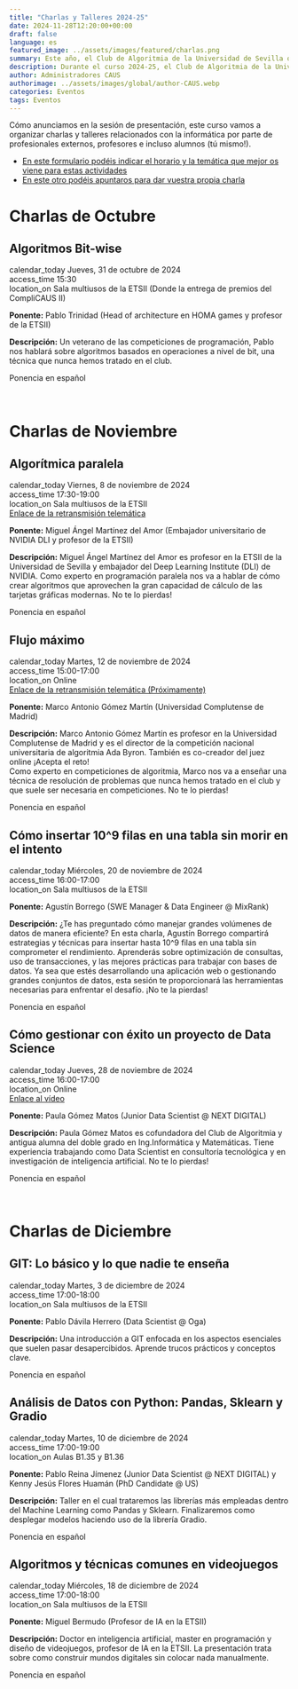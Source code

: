 ```yaml
---
title: "Charlas y Talleres 2024-25"
date: 2024-11-28T12:20:00+00:00
draft: false
language: es
featured_image: ../assets/images/featured/charlas.png
summary: Este año, el Club de Algoritmia de la Universidad de Sevilla ofrecerá charlas y talleres sobre informática, dirigidos tanto por profesionales como por estudiantes.
description: Durante el curso 2024-25, el Club de Algoritmia de la Universidad de Sevilla organizará una serie de charlas y talleres prácticos en temas de informática, dirigidos por expertos de la industria, profesores y estudiantes de la propia universidad. Estas actividades ofrecen una excelente oportunidad para profundizar en diversos temas y habilidades en programación y algoritmia, además de promover el intercambio de conocimientos entre la comunidad académica. ¡Anímate a participar y contribuir con tus propias ideas!
author: Administradores CAUS
authorimage: ../assets/images/global/author-CAUS.webp
categories: Eventos
tags: Eventos
---
```


Cómo anunciamos en la sesión de presentación, este curso vamos a organizar charlas y talleres relacionados con la informática por parte de profesionales externos, profesores e incluso alumnos (tú mismo!).

- [En este formulario podéis indicar el horario y la temática que mejor os viene para estas actividades](https://forms.gle/aMjuhZWht8kFMocd9)
- [En este otro podéis apuntaros para dar vuestra propia charla](https://forms.gle/yY9WpbA6Lof41ufa7)

<link href="https://fonts.googleapis.com/icon?family=Material+Icons" rel="stylesheet">

# Charlas de Octubre

<div class="space-y-6 dark:bg-gray-900 dark:text-gray-100">
  <div class="border border-gray-200 rounded-lg p-4 md:p-6 bg-white shadow-sm dark:bg-gray-800 dark:border-gray-700">
    <h2 class="text-lg font-semibold text-gray-800 dark:text-white">Algoritmos Bit-wise</h2>
    <div class="mt-4 text-gray-600 dark:text-gray-300 space-y-2">
      <div class="flex items-center space-x-2">
        <span class="material-icons dark:text-gray-100">calendar_today</span>
        <span class="text-sm md:text-base"> Jueves, 31 de octubre de 2024</span>
      </div>
      <div class="flex items-center space-x-2">
        <span class="material-icons dark:text-gray-100">access_time</span>
        <span class="text-sm md:text-base"> 15:30</span>
      </div>
      <div class="flex items-center space-x-2">
        <span class="material-icons dark:text-gray-100">location_on</span>
        <span class="text-sm md:text-base"> Sala multiusos de la ETSII (Donde la entrega de premios del CompliCAUS II)</span>
      </div>
      <p class="mt-4 text-sm md:text-base text-gray-500 dark:text-gray-400"><strong>Ponente:</strong> Pablo Trinidad (Head of architecture en HOMA games y profesor de la ETSII)</p>
      <p class="text-sm md:text-base text-gray-500 dark:text-gray-400"><strong>Descripción:</strong> Un veterano de las competiciones de programación, Pablo nos hablará sobre algoritmos basados en operaciones a nivel de bit, una técnica que nunca hemos tratado en el club.</p>
      <p class="text-sm md:text-base text-gray-500 dark:text-gray-400">Ponencia en español</p>
    </div>
  </div>
</div>
<br>

# Charlas de Noviembre

<div class="space-y-6 dark:bg-gray-900 dark:text-gray-100">
  <div class="border border-gray-200 rounded-lg p-4 md:p-6 bg-white shadow-sm dark:bg-gray-800 dark:border-gray-700">
    <h2 class="text-lg font-semibold text-gray-800 dark:text-white">Algorítmica paralela</h2>
    <div class="mt-4 text-gray-600 dark:text-gray-300 space-y-2">
      <div class="flex items-center space-x-2">
        <span class="material-icons dark:text-gray-100">calendar_today</span>
        <span class="text-sm md:text-base"> Viernes, 8 de noviembre de 2024</span>
      </div>
      <div class="flex items-center space-x-2">
        <span class="material-icons dark:text-gray-100">access_time</span>
        <span class="text-sm md:text-base"> 17:30-19:00</span>
      </div>
      <div class="flex items-center space-x-2">
        <span class="material-icons dark:text-gray-100">location_on</span>
        <span class="text-sm md:text-base"> Sala multiusos de la ETSII</span>
      </div>
      <div>
        <a href="https://meet.google.com/iyx-pwqn-vcc" class="text-blue-500 dark:text-blue-400 hover:underline">Enlace de la retransmisión telemática</a>
      </div>
      <p class="mt-4 text-sm md:text-base text-gray-500 dark:text-gray-400"><strong>Ponente:</strong> Miguel Ángel Martínez del Amor (Embajador universitario de NVIDIA DLI y profesor de la ETSII)</p>
      <p class="text-sm md:text-base text-gray-500 dark:text-gray-400"><strong>Descripción:</strong> Miguel Ángel Martínez del Amor es profesor en la ETSII de la Universidad de Sevilla y embajador del Deep Learning Institute (DLI) de NVIDIA. Como experto en programación paralela nos va a hablar de cómo crear algoritmos que aprovechen la gran capacidad de cálculo de las tarjetas gráficas modernas. No te lo pierdas!</p>
      <p class="text-sm md:text-base text-gray-500 dark:text-gray-400">Ponencia en español</p>
    </div>
  </div>

  <div class="border border-gray-200 rounded-lg p-4 md:p-6 bg-white shadow-sm dark:bg-gray-800 dark:border-gray-700">
    <h2 class="text-lg font-semibold text-gray-800 dark:text-white">Flujo máximo</h2>
    <div class="mt-4 text-gray-600 dark:text-gray-300 space-y-2">
      <div class="flex items-center space-x-2">
        <span class="material-icons dark:text-gray-100">calendar_today</span>
        <span class="text-sm md:text-base"> Martes, 12 de noviembre de 2024</span>
      </div>
      <div class="flex items-center space-x-2">
        <span class="material-icons dark:text-gray-100">access_time</span>
        <span class="text-sm md:text-base"> 15:00-17:00</span>
      </div>
      <div class="flex items-center space-x-2">
        <span class="material-icons dark:text-gray-100">location_on</span>
        <span class="text-sm md:text-base"> Online</span>
      </div>
      <div>
        <a href="#" class="text-blue-500 dark:text-blue-400 hover:underline">Enlace de la retransmisión telemática (Próximamente)</a>
      </div>
      <p class="mt-4 text-sm md:text-base text-gray-500 dark:text-gray-400"><strong>Ponente:</strong> Marco Antonio Gómez Martín (Universidad Complutense de Madrid)</p>
      <p class="text-sm md:text-base text-gray-500 dark:text-gray-400"><strong>Descripción:</strong> Marco Antonio Gómez Martín es profesor en la Universidad Complutense de Madrid y es el director de la competición nacional universitaria de algoritmia Ada Byron. También es co-creador del juez online ¡Acepta el reto!<br>
        Como experto en competiciones de algoritmia, Marco nos va a enseñar una técnica de resolución de problemas que nunca hemos tratado en el club y que suele ser necesaria en competiciones. No te lo pierdas!
      </p>
      <p class="text-sm md:text-base text-gray-500 dark:text-gray-400">Ponencia en español</p>
    </div>
  </div>

  <div class="border border-gray-200 rounded-lg p-4 md:p-6 bg-white shadow-sm dark:bg-gray-800 dark:border-gray-700">
    <h2 class="text-lg font-semibold text-gray-800 dark:text-white">Cómo insertar 10^9 filas en una tabla sin morir en el intento</h2>
    <div class="mt-4 text-gray-600 dark:text-gray-300 space-y-2">
      <div class="flex items-center space-x-2">
        <span class="material-icons dark:text-gray-100">calendar_today</span>
        <span class="text-sm md:text-base"> Miércoles, 20 de noviembre de 2024</span>
      </div>
      <div class="flex items-center space-x-2">
        <span class="material-icons dark:text-gray-100">access_time</span>
        <span class="text-sm md:text-base"> 16:00-17:00</span>
      </div>
      <div class="flex items-center space-x-2">
        <span class="material-icons dark:text-gray-100">location_on</span>
        <span class="text-sm md:text-base"> Sala multiusos de la ETSII</span>
      </div>
      <!-- <div>
        <a href="#" class="text-blue-500 dark:text-blue-400 hover:underline">Enlace de la retransmisión telemática</a>
      </div> -->
      <p class="mt-4 text-sm md:text-base text-gray-500 dark:text-gray-400"><strong>Ponente:</strong> Agustín Borrego (SWE Manager & Data Engineer @ MixRank)</p>
      <p class="text-sm md:text-base text-gray-500 dark:text-gray-400"><strong>Descripción:</strong> ¿Te has preguntado cómo manejar grandes volúmenes de datos de manera eficiente? En esta charla, Agustín Borrego compartirá estrategias y técnicas para insertar hasta 10^9 filas en una tabla sin comprometer el rendimiento. Aprenderás sobre optimización de consultas, uso de transacciones, y las mejores prácticas para trabajar con bases de datos. Ya sea que estés desarrollando una aplicación web o gestionando grandes conjuntos de datos, esta sesión te proporcionará las herramientas necesarias para enfrentar el desafío. ¡No te la pierdas!</p>
      <p class="text-sm md:text-base text-gray-500 dark:text-gray-400">Ponencia en español</p>
    </div>
  </div>

  <div class="border border-gray-200 rounded-lg p-4 md:p-6 bg-white shadow-sm dark:bg-gray-800 dark:border-gray-700">
    <h2 class="text-lg font-semibold text-gray-800 dark:text-white">Cómo gestionar con éxito un proyecto de Data Science</h2>
    <div class="mt-4 text-gray-600 dark:text-gray-300 space-y-2">
      <div class="flex items-center space-x-2">
        <span class="material-icons dark:text-gray-100">calendar_today</span>
        <span class="text-sm md:text-base"> Jueves, 28 de noviembre de 2024</span>
      </div>
      <div class="flex items-center space-x-2">
        <span class="material-icons dark:text-gray-100">access_time</span>
        <span class="text-sm md:text-base"> 16:00-17:00</span>
      </div>
      <div class="flex items-center space-x-2">
        <span class="material-icons dark:text-gray-100">location_on</span>
        <span class="text-sm md:text-base"> Online</span>
      </div>
      <div>
        <a href="https://www.youtube.com/watch?v=tjhSWDpK2xM" class="text-blue-500 dark:text-blue-400 hover:underline">Enlace al vídeo</a>
      </div>
      <p class="mt-4 text-sm md:text-base text-gray-500 dark:text-gray-400"><strong>Ponente:</strong> Paula Gómez Matos (Junior Data Scientist @ NEXT DIGITAL)</p>
      <p class="text-sm md:text-base text-gray-500 dark:text-gray-400"><strong>Descripción:</strong> Paula Gómez Matos es cofundadora del Club de Algoritmia y antigua alumna del doble grado en Ing.Informática y Matemáticas. Tiene experiencia trabajando como Data Scientist en consultoría tecnológica y en investigación de inteligencia artificial. No te lo pierdas!</p>
      <p class="text-sm md:text-base text-gray-500 dark:text-gray-400">Ponencia en español</p>
    </div>
  </div>
</div>
<br>

# Charlas de Diciembre


<div class="space-y-6 dark:bg-gray-900 dark:text-gray-100">
  <div class="border border-gray-200 rounded-lg p-4 md:p-6 bg-white shadow-sm dark:bg-gray-800 dark:border-gray-700">
    <h2 class="text-lg font-semibold text-gray-800 dark:text-white">GIT: Lo básico y lo que nadie te enseña</h2>
    <div class="mt-4 text-gray-600 dark:text-gray-300 space-y-2">
      <div class="flex items-center space-x-2">
        <span class="material-icons dark:text-gray-100">calendar_today</span>
        <span class="text-sm md:text-base"> Martes, 3 de diciembre de 2024</span>
      </div>
      <div class="flex items-center space-x-2">
        <span class="material-icons dark:text-gray-100">access_time</span>
        <span class="text-sm md:text-base"> 17:00-18:00</span>
      </div>
      <div class="flex items-center space-x-2">
        <span class="material-icons dark:text-gray-100">location_on</span>
        <span class="text-sm md:text-base"> Sala multiusos de la ETSII</span>
      </div>
      <p class="mt-4 text-sm md:text-base text-gray-500 dark:text-gray-400"><strong>Ponente:</strong> Pablo Dávila Herrero (Data Scientist @ Oga)</p>
      <p class="text-sm md:text-base text-gray-500 dark:text-gray-400"><strong>Descripción:</strong> Una introducción a GIT enfocada en los aspectos esenciales que suelen pasar desapercibidos. Aprende trucos prácticos y conceptos clave.</p>
      <p class="text-sm md:text-base text-gray-500 dark:text-gray-400">Ponencia en español</p>
    </div>
  </div>

  <div class="border border-gray-200 rounded-lg p-4 md:p-6 bg-white shadow-sm dark:bg-gray-800 dark:border-gray-700">
    <h2 class="text-lg font-semibold text-gray-800 dark:text-white">Análisis de Datos con Python:  Pandas, Sklearn y Gradio</h2>
    <div class="mt-4 text-gray-600 dark:text-gray-300 space-y-2">
      <div class="flex items-center space-x-2">
        <span class="material-icons dark:text-gray-100">calendar_today</span>
        <span class="text-sm md:text-base"> Martes, 10 de diciembre de 2024</span>
      </div>
      <div class="flex items-center space-x-2">
        <span class="material-icons dark:text-gray-100">access_time</span>
        <span class="text-sm md:text-base"> 17:00-19:00</span>
      </div>
      <div class="flex items-center space-x-2">
        <span class="material-icons dark:text-gray-100">location_on</span>
        <span class="text-sm md:text-base"> Aulas B1.35 y B1.36</span>
      </div>
      <p class="mt-4 text-sm md:text-base text-gray-500 dark:text-gray-400"><strong>Ponente:</strong> Pablo Reina Jímenez (Junior Data Scientist @ NEXT DIGITAL) y Kenny Jesús Flores Huamán (PhD Candidate @ US)</p>
      <p class="text-sm md:text-base text-gray-500 dark:text-gray-400"><strong>Descripción:</strong> Taller en el cual trataremos las librerías más empleadas dentro del Machine Learning como Pandas y Sklearn. Finalizaremos como desplegar modelos haciendo uso de la librería Gradio.</p>
      <p class="text-sm md:text-base text-gray-500 dark:text-gray-400">Ponencia en español</p>
    </div>
  </div>

  <div class="border border-gray-200 rounded-lg p-4 md:p-6 bg-white shadow-sm dark:bg-gray-800 dark:border-gray-700">
    <h2 class="text-lg font-semibold text-gray-800 dark:text-white">Algoritmos y técnicas comunes en videojuegos</h2>
    <div class="mt-4 text-gray-600 dark:text-gray-300 space-y-2">
      <div class="flex items-center space-x-2">
        <span class="material-icons dark:text-gray-100">calendar_today</span>
        <span class="text-sm md:text-base"> Miércoles, 18 de diciembre de 2024</span>
      </div>
      <div class="flex items-center space-x-2">
        <span class="material-icons dark:text-gray-100">access_time</span>
        <span class="text-sm md:text-base"> 17:00-18:00 </span>
      </div>
      <div class="flex items-center space-x-2">
        <span class="material-icons dark:text-gray-100">location_on</span>
        <span class="text-sm md:text-base"> Sala multiusos de la ETSII</span>
      </div>
      <p class="mt-4 text-sm md:text-base text-gray-500 dark:text-gray-400"><strong>Ponente:</strong> Miguel Bermudo (Profesor de IA en la ETSII)</p>
      <p class="text-sm md:text-base text-gray-500 dark:text-gray-400"><strong>Descripción:</strong> Doctor en inteligencia artificial, master en programación y diseño de videojuegos, profesor de IA en la ETSII. La presentación trata sobre como construir mundos digitales sin colocar nada manualmente.</p>
      <p class="text-sm md:text-base text-gray-500 dark:text-gray-400">Ponencia en español</p>
    </div>
  </div>
</div>

